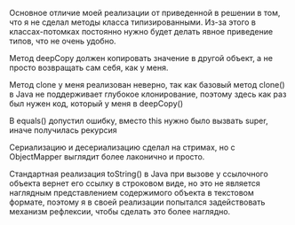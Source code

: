 Основное отличие моей реализации от приведенной в решении в том, что я не сделал методы
класса типизированными. Из-за этого в классах-потомках постоянно нужно будет
делать явное приведение типов, что не очень удобно.

Метод deepCopy должен копировать значение в другой объект, а не просто возвращать
сам себя, как у меня.

Метод clone у меня реализован неверно, так как базовый метод clone() в Java не поддерживает
глубокое клонирование, поэтому здесь как раз был нужен код, который у меня в deepCopy()

В equals() допустил ошибку, вместо this нужно было вызвать super, иначе получилась рекурсия

Сериализацию и десериализацию сделал на стримах, но с ObjectMapper выглядит более
лаконично и просто.

Стандартная реализация toString() в Java при вызове у ссылочного объекта
вернет его ссылку в строковом виде, но это не является наглядным
представлением содержимого объекта в текстовом формате, поэтому я 
в своей реализации попытался задействовать механизм рефлексии, чтобы
сделать это более наглядно.